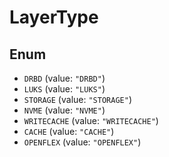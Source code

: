# LayerType

## Enum

* `DRBD` (value: `"DRBD"`)
* `LUKS` (value: `"LUKS"`)
* `STORAGE` (value: `"STORAGE"`)
* `NVME` (value: `"NVME"`)
* `WRITECACHE` (value: `"WRITECACHE"`)
* `CACHE` (value: `"CACHE"`)
* `OPENFLEX` (value: `"OPENFLEX"`)
